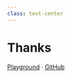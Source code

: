```yaml
---
class: text-center
---
```


# Thanks

[Playground](https://repl.zm8.dev) · [GitHub](https://github.com/zhangmo8/repl-react)
